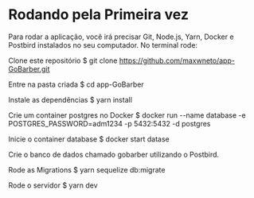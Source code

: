 # Rodando pela Primeira vez
Para rodar a aplicação, você irá precisar Git, Node.js, Yarn, Docker e Postbird instalados no seu computador.
No terminal rode:

Clone este repositório
$ git clone https://github.com/maxwneto/app-GoBarber.git

Entre na pasta criada
$ cd app-GoBarber

Instale as dependências
$ yarn install

Crie um container postgres no Docker
$ docker run --name database -e POSTGRES_PASSWORD=adm1234 -p 5432:5432 -d postgres

Inicie o container database
$ docker start datase

Crie o banco de dados chamado gobarber utilizando o Postbird.

Rode as Migrations
$ yarn sequelize db:migrate

Rode o servidor
$ yarn dev

